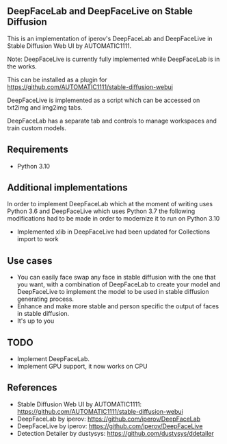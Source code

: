 ## DeepFaceLab and DeepFaceLive on Stable Diffusion

This is an implementation of iperov's DeepFaceLab and DeepFaceLive in Stable Diffusion Web UI by AUTOMATIC1111.

Note: DeepFaceLive is currently fully implemented while DeepFaceLab is in the works.

This can be installed as a plugin for https://github.com/AUTOMATIC1111/stable-diffusion-webui

DeepFaceLive is implemented as a script which can be accessed on txt2img and img2img tabs.

DeepFaceLab has a separate tab and controls to manage workspaces and train custom models.

## Requirements

- Python 3.10

## Additional implementations

In order to implement DeepFaceLab which at the moment of writing uses Python 3.6 and DeepFaceLive which uses Python 3.7 the following modifications had to be made in order to modernize it to run on Python 3.10

- Implemented xlib in DeepFaceLive had been updated for Collections import to work

## Use cases

- You can easily face swap any face in stable diffusion with the one that you want, with a combination of DeepFaceLab to create your model and DeepFaceLive to implement the model to be used in stable diffusion generating process.
- Enhance and make more stable and person specific the output of faces in stable diffusion.
- It's up to you

## TODO
- Implement DeepFaceLab.
- Implement GPU support, it now works on CPU

## References

- Stable Diffusion Web UI by AUTOMATIC1111: https://github.com/AUTOMATIC1111/stable-diffusion-webui
- DeepFaceLab by iperov: https://github.com/iperov/DeepFaceLab
- DeepFaceLive by iperov: https://github.com/iperov/DeepFaceLive
- Detection Detailer by dustysys: https://github.com/dustysys/ddetailer
